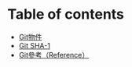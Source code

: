 # Table of contents

* [Git物件](README.md)
* [Git SHA-1](git-sha-1.md)
* [Git參考（Reference）](git-can-kao-reference.md)
